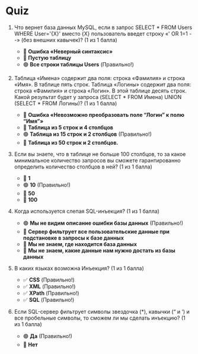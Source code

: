 # Quiz

1. Что вернет база данных MySQL, если в запрос SELECT * FROM Users WHERE User='{X}' вместо {X} пользователь введет строку «' OR 1=1 --» (без внешних кавычек)? (1 из 1 балла)
   * 🔴 **Ошибка «Неверный синтаксис»**
   * 🔴 **Пустую таблицу**
   * 🟢 **Все строки таблицы Users** (Правильно!)


2. Таблица «Имена» содержит два поля: строка «Фамилия» и строка «Имя». В таблице пять строк. Таблица «Логины» содержит два поля: строка «Фамилия» и строка «Логин». В этой таблице десять строк. Какой результат будет у запроса (SELECT * FROM Имена) UNION (SELECT * FROM Логины)? (1 из 1 балла)
   * 🔴 **Ошибка «Невозможно преобразовать поле “Логин” к полю “Имя”»**
   * 🔴 **Таблица из 5 строк и 4 столбцов**
   * 🟢 **Таблица из 15 строк и 2 столбцов** (Правильно!)
   * 🔴 **Таблица из 50 строк и 2 столбцов.**


3. Если вы знаете, что в таблице не больше 100 столбцов, то за какое минимальное количество запросов вы сможете гарантированно определить количество столбцов в ней? (1 из 1 балла)
   * 🔴 **1**
   * 🟢 **10** (Правильно!)
   * 🔴 **50**
   * 🔴 **100**


4. Когда используется слепая SQL-инъекция? (1 из 1 балла)
   * 🟢 **Мы не видим описание ошибки базы данных** (Правильно!)
   * 🔴 **Сервер фильтрует все пользовательские данные при подстановке в запросы к базе данных**
   * 🔴 **Мы не знаем, где находится база данных**
   * 🔴 **Мы не знаем, какие данные нам нужно достать из базы данных**

   
5. В каких языках возможна Инъекция? (1 из 1 балла)
   * ✅ **CSS** (Правильно!)
   * ✅ **XML** (Правильно!)
   * ✅ **XPath** (Правильно!)
   * ✅ **SQL** (Правильно!)


6. Если SQL-сервер фильтрует символы звездочка (*), кавычки (“ и ‘) и все пробельные символы, то сможем ли мы сделать инъекцию? (1 из 1 балла)
   * 🟢 **Да** (Правильно!)
   * 🔴 **Нет**
